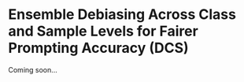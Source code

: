 # Ensemble Debiasing Across Class and Sample Levels for Fairer Prompting Accuracy (DCS)
Coming soon...
